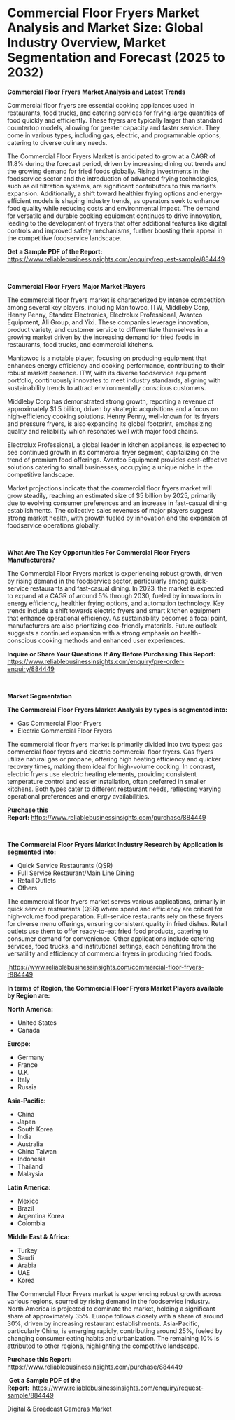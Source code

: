 <p><h1>Commercial Floor Fryers Market Analysis and Market Size: Global Industry Overview, Market Segmentation and Forecast (2025 to 2032)</h1></p><p><strong>Commercial Floor Fryers Market Analysis and Latest Trends</strong></p>
<p><p>Commercial floor fryers are essential cooking appliances used in restaurants, food trucks, and catering services for frying large quantities of food quickly and efficiently. These fryers are typically larger than standard countertop models, allowing for greater capacity and faster service. They come in various types, including gas, electric, and programmable options, catering to diverse culinary needs.</p><p>The Commercial Floor Fryers Market is anticipated to grow at a CAGR of 11.8% during the forecast period, driven by increasing dining out trends and the growing demand for fried foods globally. Rising investments in the foodservice sector and the introduction of advanced frying technologies, such as oil filtration systems, are significant contributors to this market’s expansion. Additionally, a shift toward healthier frying options and energy-efficient models is shaping industry trends, as operators seek to enhance food quality while reducing costs and environmental impact. The demand for versatile and durable cooking equipment continues to drive innovation, leading to the development of fryers that offer additional features like digital controls and improved safety mechanisms, further boosting their appeal in the competitive foodservice landscape.</p></p>
<p><strong>Get a Sample PDF of the Report:&nbsp;</strong> <a href="https://www.reliablebusinessinsights.com/enquiry/request-sample/884449?utm_campaign=2220&utm_medium=2&utm_source=Github&utm_content=ia&utm_term=09022025&utm_id=commercial-floor-fryers">https://www.reliablebusinessinsights.com/enquiry/request-sample/884449</a></p>
<p>&nbsp;</p>
<p><strong>Commercial Floor Fryers Major Market Players</strong></p>
<p><p>The commercial floor fryers market is characterized by intense competition among several key players, including Manitowoc, ITW, Middleby Corp, Henny Penny, Standex Electronics, Electrolux Professional, Avantco Equipment, Ali Group, and Yixi. These companies leverage innovation, product variety, and customer service to differentiate themselves in a growing market driven by the increasing demand for fried foods in restaurants, food trucks, and commercial kitchens.</p><p>Manitowoc is a notable player, focusing on producing equipment that enhances energy efficiency and cooking performance, contributing to their robust market presence. ITW, with its diverse foodservice equipment portfolio, continuously innovates to meet industry standards, aligning with sustainability trends to attract environmentally conscious customers.</p><p>Middleby Corp has demonstrated strong growth, reporting a revenue of approximately $1.5 billion, driven by strategic acquisitions and a focus on high-efficiency cooking solutions. Henny Penny, well-known for its fryers and pressure fryers, is also expanding its global footprint, emphasizing quality and reliability which resonates well with major food chains.</p><p>Electrolux Professional, a global leader in kitchen appliances, is expected to see continued growth in its commercial fryer segment, capitalizing on the trend of premium food offerings. Avantco Equipment provides cost-effective solutions catering to small businesses, occupying a unique niche in the competitive landscape.</p><p>Market projections indicate that the commercial floor fryers market will grow steadily, reaching an estimated size of $5 billion by 2025, primarily due to evolving consumer preferences and an increase in fast-casual dining establishments. The collective sales revenues of major players suggest strong market health, with growth fueled by innovation and the expansion of foodservice operations globally.</p></p>
<p>&nbsp;</p>
<p><strong>What Are The Key Opportunities For Commercial Floor Fryers Manufacturers?</strong></p>
<p><p>The Commercial Floor Fryers market is experiencing robust growth, driven by rising demand in the foodservice sector, particularly among quick-service restaurants and fast-casual dining. In 2023, the market is expected to expand at a CAGR of around 5% through 2030, fueled by innovations in energy efficiency, healthier frying options, and automation technology. Key trends include a shift towards electric fryers and smart kitchen equipment that enhance operational efficiency. As sustainability becomes a focal point, manufacturers are also prioritizing eco-friendly materials. Future outlook suggests a continued expansion with a strong emphasis on health-conscious cooking methods and enhanced user experiences.</p></p>
<p><strong>Inquire or Share Your Questions If Any Before Purchasing This Report:</strong> <a href="https://www.reliablebusinessinsights.com/enquiry/pre-order-enquiry/884449?utm_campaign=2220&utm_medium=2&utm_source=Github&utm_content=ia&utm_term=09022025&utm_id=commercial-floor-fryers">https://www.reliablebusinessinsights.com/enquiry/pre-order-enquiry/884449</a></p>
<p>&nbsp;</p>
<p><strong>Market Segmentation</strong></p>
<p><strong>The Commercial Floor Fryers Market Analysis by types is segmented into:</strong></p>
<p><ul><li>Gas Commercial Floor Fryers</li><li>Electric Commercial Floor Fryers</li></ul></p>
<p><p>The commercial floor fryers market is primarily divided into two types: gas commercial floor fryers and electric commercial floor fryers. Gas fryers utilize natural gas or propane, offering high heating efficiency and quicker recovery times, making them ideal for high-volume cooking. In contrast, electric fryers use electric heating elements, providing consistent temperature control and easier installation, often preferred in smaller kitchens. Both types cater to different restaurant needs, reflecting varying operational preferences and energy availabilities.</p></p>
<p><strong>Purchase this Report:&nbsp;</strong><a href="https://www.reliablebusinessinsights.com/purchase/884449?utm_campaign=2220&utm_medium=2&utm_source=Github&utm_content=ia&utm_term=09022025&utm_id=commercial-floor-fryers">https://www.reliablebusinessinsights.com/purchase/884449</a></p>
<p>&nbsp;</p>
<p><strong>The Commercial Floor Fryers Market Industry Research by Application is segmented into:</strong></p>
<p><ul><li>Quick Service Restaurants (QSR)</li><li>Full Service Restaurant/Main Line Dining</li><li>Retail Outlets</li><li>Others</li></ul></p>
<p><p>The commercial floor fryers market serves various applications, primarily in quick service restaurants (QSR) where speed and efficiency are critical for high-volume food preparation. Full-service restaurants rely on these fryers for diverse menu offerings, ensuring consistent quality in fried dishes. Retail outlets use them to offer ready-to-eat fried food products, catering to consumer demand for convenience. Other applications include catering services, food trucks, and institutional settings, each benefiting from the versatility and efficiency of commercial fryers in producing fried foods.</p></p>
<p><a href="https://www.reliablebusinessinsights.com/commercial-floor-fryers-r884449?utm_campaign=2220&utm_medium=2&utm_source=Github&utm_content=ia&utm_term=09022025&utm_id=commercial-floor-fryers">&nbsp;https://www.reliablebusinessinsights.com/commercial-floor-fryers-r884449</a></p>
<p><strong>In terms of Region, the Commercial Floor Fryers Market Players available by Region are:</strong></p>
<p>
    <p> <strong> North America: </strong>
        <ul>
            <li>United States</li>
            <li>Canada</li>
        </ul>
        </p> 
    <p> <strong> Europe: </strong>
        <ul>
            <li>Germany</li>
            <li>France</li>
            <li>U.K.</li>
            <li>Italy</li>
            <li>Russia</li>
        </ul>
        </p> 
    <p> <strong> Asia-Pacific: </strong>
        <ul>
            <li>China</li>
            <li>Japan</li>
            <li>South Korea</li>
            <li>India</li>
            <li>Australia</li>
            <li>China Taiwan</li>
            <li>Indonesia</li>
            <li>Thailand</li>
            <li>Malaysia</li>
        </ul>
        </p> 
    <p> <strong> Latin America: </strong>
        <ul>
            <li>Mexico</li>
            <li>Brazil</li>
            <li>Argentina Korea</li>
            <li>Colombia</li>
        </ul>
        </p> 
    <p> <strong> Middle East & Africa: </strong>
        <ul>
            <li>Turkey</li>
            <li>Saudi</li>
            <li>Arabia</li>
            <li>UAE</li>
            <li>Korea</li>
        </ul>
    </p>
    </p>
<p><p>The Commercial Floor Fryers market is experiencing robust growth across various regions, spurred by rising demand in the foodservice industry. North America is projected to dominate the market, holding a significant share of approximately 35%. Europe follows closely with a share of around 30%, driven by increasing restaurant establishments. Asia-Pacific, particularly China, is emerging rapidly, contributing around 25%, fueled by changing consumer eating habits and urbanization. The remaining 10% is attributed to other regions, highlighting the competitive landscape.</p></p>
<p><strong>Purchase this Report: </strong><a href="https://www.reliablebusinessinsights.com/purchase/884449?utm_campaign=2220&utm_medium=2&utm_source=Github&utm_content=ia&utm_term=09022025&utm_id=commercial-floor-fryers">https://www.reliablebusinessinsights.com/purchase/884449</a></p>
<p>&nbsp;<strong>Get a Sample PDF of the Report:&nbsp;&nbsp;</strong><a href="https://www.reliablebusinessinsights.com/enquiry/request-sample/884449?utm_campaign=2220&utm_medium=2&utm_source=Github&utm_content=ia&utm_term=09022025&utm_id=commercial-floor-fryers">https://www.reliablebusinessinsights.com/enquiry/request-sample/884449</a></p>
<p><strong></strong></p>
<p><p><a href="https://github.com/norbeludie83/Market-Research-Report-List-1/blob/main/digital-broadcast-cameras-market.md?utm_campaign=2220&utm_medium=2&utm_source=Github&utm_content=ia&utm_term=09022025&utm_id=commercial-floor-fryers">Digital & Broadcast Cameras Market</a></p></p>
